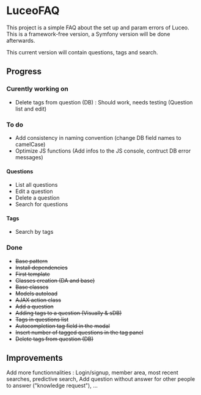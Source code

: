 # LuceoFAQ
This project is a simple FAQ about the set up and param errors of Luceo. This is a framework-free version, a Symfony version will be done afterwards.

This current version will contain questions, tags and search.

## Progress

### Curently working on
* Delete tags from question (DB) : Should work, needs testing (Question list and edit)

### To do
* Add consistency in naming convention (change DB field names to camelCase)
* Optimize JS functions (Add infos to the JS console, contruct DB error messages)

#### Questions
* List all questions
* Edit a question
* Delete a question
* Search for questions

#### Tags
* Search by tags

### Done
* ~~Base pattern~~
* ~~Install dependencies~~
* ~~First template~~
* ~~Classes creation (DA and base)~~
* ~~Base classes~~
* ~~Models autoload~~
* ~~AJAX action class~~
* ~~Add a question~~
* ~~Adding tags to a question (Visually & sDB)~~
* ~~Tags in questions list~~
* ~~Autocompletion tag field in the modal~~
* ~~Insert number of tagged questions in the tag panel~~
* ~~Delete tags from question (DB)~~

## Improvements
Add more functionnalities : Login/signup, member area, most recent searches, predictive search, Add question without answer for other people to answer ("knowledge request"), ...